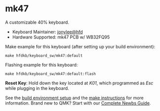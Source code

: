 # mk47

A customizable 40% keyboard.

* Keyboard Maintainer: [jonylee@hfd](https://github.com/jonylee1986)
* Hardware Supported: mk47 PCB w/ WB32FQ95

Make example for this keyboard (after setting up your build environment):

    make hfdkb/keyboard_sw/mk47:default

Flashing example for this keyboard:

    make hfdkb/keyboard_sw/mk47:default:flash

**Reset Key**: Hold down the key located at *K01*, which programmed as *Esc* while plugging in the keyboard.

See the [build environment setup](https://docs.qmk.fm/#/getting_started_build_tools) and the [make instructions](https://docs.qmk.fm/#/getting_started_make_guide) for more information. Brand new to QMK? Start with our [Complete Newbs Guide](https://docs.qmk.fm/#/newbs).